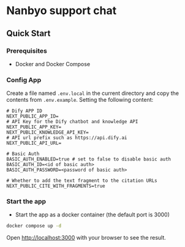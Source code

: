 # Nanbyo support chat

## Quick Start

### Prerequisites
- Docker and Docker Compose

### Config App
Create a file named `.env.local` in the current directory and copy the contents from `.env.example`. Setting the following content:
```
# Dify APP ID
NEXT_PUBLIC_APP_ID=
# API Key for the Dify chatbot and knowledge API
NEXT_PUBLIC_APP_KEY=
NEXT_PUBLIC_KNOWLEDGE_API_KEY=
# API url prefix such as https://api.dify.ai
NEXT_PUBLIC_API_URL=

# Basic Auth
BASIC_AUTH_ENABLED=true # set to false to disable basic auth
BASIC_AUTH_ID=<id of basic auth>
BASIC_AUTH_PASSWORD=<password of basic auth>

# Whether to add the text fragment to the citation URLs
NEXT_PUBLIC_CITE_WITH_FRAGMENTS=true
```

### Start the app

* Start the app as a docker container (the default port is 3000)

```bash
docker compose up -d
```

Open [http://localhost:3000](http://localhost:3000) with your browser to see the result.
